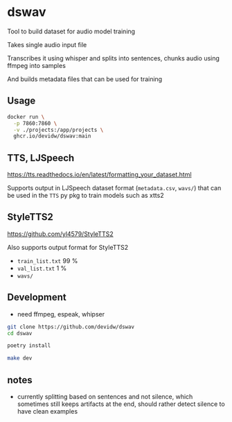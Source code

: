 # dswav

Tool to build dataset for audio model training

Takes single audio input file 

Transcribes it using whisper and splits into sentences, chunks audio using ffmpeg into samples

And builds metadata files that can be used for training

## Usage

```bash
docker run \
  -p 7860:7860 \
  -v ./projects:/app/projects \
  ghcr.io/devidw/dswav:main
```

## TTS, LJSpeech

https://tts.readthedocs.io/en/latest/formatting_your_dataset.html

Supports output in LJSpeech dataset format (`metadata.csv`, `wavs/`) that can be used in the `TTS` py pkg to train models such as xtts2

## StyleTTS2

https://github.com/yl4579/StyleTTS2

Also supports output format for StyleTTS2

- `train_list.txt` 99 %
- `val_list.txt` 1 %
- `wavs/`

## Development

- need ffmpeg, espeak, whipser

```bash
git clone https://github.com/devidw/dswav
cd dswav

poetry install

make dev
```

## notes

- currently splitting based on sentences and not silence, which sometimes still keeps artifacts at the end, should
  rather detect silence to have clean examples
